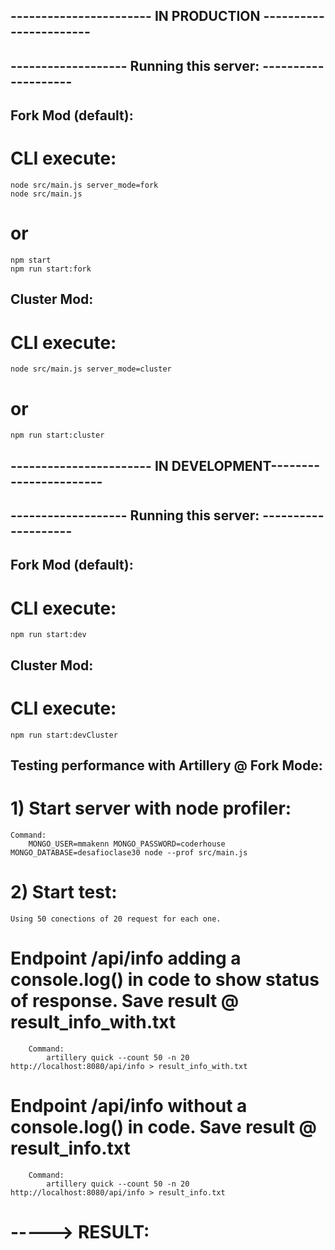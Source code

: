 ## ----------------------- IN PRODUCTION ----------------------- ##
## ------------------- Running this server: -------------------- ##


## Fork Mod (default):
#   CLI execute:
    node src/main.js server_mode=fork 
    node src/main.js
#   or
    npm start
    npm run start:fork

## Cluster Mod:
#   CLI execute:
    node src/main.js server_mode=cluster 
#   or
    npm run start:cluster

## ----------------------- IN DEVELOPMENT----------------------- ##
## ------------------- Running this server: -------------------- ##

## Fork Mod (default):
#   CLI execute:
    npm run start:dev

## Cluster Mod:
#   CLI execute:
    npm run start:devCluster

## Testing performance with Artillery @ Fork Mode:
#   1) Start server with node profiler:
    Command:
        MONGO_USER=mmakenn MONGO_PASSWORD=coderhouse MONGO_DATABASE=desafioclase30 node --prof src/main.js 
#   2) Start test:
    Using 50 conections of 20 request for each one.
#   Endpoint /api/info adding a console.log() in code to show status of response. Save result @ result_info_with.txt
        Command:
            artillery quick --count 50 -n 20 http://localhost:8080/api/info > result_info_with.txt
#   Endpoint /api/info without a console.log() in code. Save result @ result_info.txt
        Command:
            artillery quick --count 50 -n 20 http://localhost:8080/api/info > result_info.txt

# -----> RESULT:
